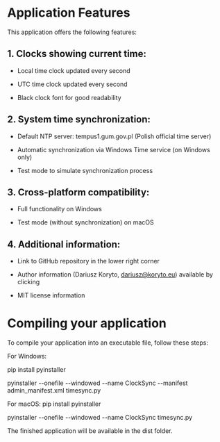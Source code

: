 # Application Features
This application offers the following features:

## 1. Clocks showing current time:
- Local time clock updated every second
  
- UTC time clock updated every second
  
- Black clock font for good readability

## 2. System time synchronization:

- Default NTP server: tempus1.gum.gov.pl (Polish official time server)

- Automatic synchronization via Windows Time service (on Windows only)

- Test mode to simulate synchronization process

## 3. Cross-platform compatibility:

- Full functionality on Windows

- Test mode (without synchronization) on macOS

## 4. Additional information:

- Link to GitHub repository in the lower right corner

- Author information (Dariusz Koryto, dariusz@koryto.eu) available by clicking

- MIT license information

# Compiling your application
To compile your application into an executable file, follow these steps:

For Windows:

pip install pyinstaller

pyinstaller --onefile --windowed --name ClockSync --manifest admin_manifest.xml timesync.py


For macOS:
pip install pyinstaller

pyinstaller --onefile --windowed --name ClockSync timesync.py

The finished application will be available in the dist folder.

